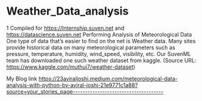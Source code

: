 # Weather_Data_analysis
1 Compiled for https://Internship.suven.net and https://datascience.suven.net Performing Analysis of Meteorological Data One type of data that’s easier to find on the net is Weather data. Many sites provide historical data on many meteorological parameters such as pressure, temperature, humidity, wind_speed, visibility, etc. Our SuvenML team has downloaded one such weather dataset from kaggle. (Source URL: https://www.kaggle.com/muthuj7/weather-dataset)

My Blog link
https://23aviraljoshi.medium.com/meteorological-data-analysis-with-python-by-aviral-joshi-21e9771c1a88?source=your_stories_page-------------------------------------

